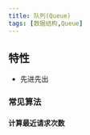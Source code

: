 ```yaml
---
title: 队列(Queue)
tags: [数据结构,Queue]
---
```


## 特性

- 先进先出


### 常见算法

#### 计算最近请求次数

```typescript

```
